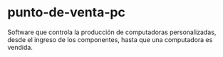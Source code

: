 # punto-de-venta-pc
Software que controla la producción de computadoras personalizadas, desde el ingreso de los componentes, hasta que una computadora es vendida.
